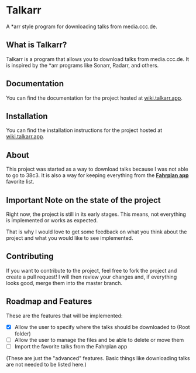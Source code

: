 # Talkarr

A *arr style program for downloading talks from media.ccc.de.

## What is Talkarr?

Talkarr is a program that allows you to download talks from media.ccc.de. It is inspired by the *arr programs like Sonarr, Radarr, and others.

## Documentation

You can find the documentation for the project hosted at [wiki.talkarr.app](https://wiki.talkarr.app).

## Installation

You can find the installation instructions for the project hosted at [wiki.talkarr.app](https://wiki.talkarr.app/deployment/).

## About

This project was started as a way to download talks because I was not able to go to 38c3.
It is also a way for keeping everything from the [**Fahrplan app**](https://github.com/EventFahrplan/EventFahrplan) favorite list.

## Important Note on the state of the project

Right now, the project is still in its early stages. This means, not everything is implemented or works as expected.

That is why I would love to get some feedback on what you think about the project and what you would like to see implemented.

## Contributing

If you want to contribute to the project, feel free to fork the project and create a pull request! I will then review your changes and, if everything looks good, merge them into the master branch.

## Roadmap and Features

These are the features that will be implemented:

- [x] Allow the user to specify where the talks should be downloaded to (Root folder)
- [ ] Allow the user to manage the files and be able to delete or move them
- [ ] Import the favorite talks from the Fahrplan app

(These are just the "advanced" features. Basic things like downloading talks are not needed to be listed here.)
